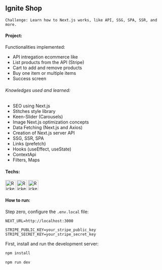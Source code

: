 ## Ignite Shop

```
Challenge: Learn how to Next.js works, like API, SSG, SPA, SSR, and more.
```

#### Project:

Functionalities implemented:

- API intregation ecommerce like
- List products from the API (Stripe)
- Cart to add and remove products
- Buy one item or multiple items
- Success screen

###### Knowledges used and learned:

- SEO using Next.js
- Stitches style library
- Keen-Slider (Carousels)
- Image Next.js optimization concepts
- Data Fetching (Next.js and Axios)
- Creation of Next.js server API
- SSG, SSR, SPA
- Links (prefetch)
- Hooks (useEffect, useState)
- ContextApi
- Filters, Maps

#### Techs:

[<img height="32em" alt="Rickelme used Typescript" src="https://www.svgrepo.com/show/349540/typescript.svg" />][ts]
[<img height="32em" alt="Rickelme used Vite" src="https://res.cloudinary.com/startup-grind/image/upload/c_fill,dpr_2.0,f_auto,g_center,h_1080,q_100,w_1080/v1/gcs/platform-data-dsc/events/nextjs-boilerplate-logo.png" />][nextjs]
[<img height="32em" alt="Rickelme used Vite" src="https://www.svgrepo.com/show/354259/react.svg" />][react]


#### How to run:

Step zero, configure the `.env.local` file: 

```env
NEXT_URL=http://localhost:3000

STRIPE_PUBLIC_KEY=your_stripe_public_key
STRIPE_SECRET_KEY=your_stripe_secret_key
```

First, install and run the development server:

```bash
npm install

npm run dev
```

[react]: https://reactjs.org/docs/getting-started.html
[nextjs]: https://nextjs.org/
[ts]:https://www.typescriptlang.org/docs/
